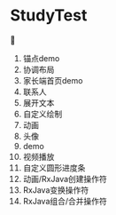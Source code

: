 # StudyTest
:bug:
1. 锚点demo
2. 协调布局
3. 家长端首页demo
4. 联系人
5. 展开文本
6. 自定义绘制
7. 动画
8. 头像
9. demo
10. 视频播放
11. 自定义圆形进度条
12. 动画/RxJava创建操作符
13. RxJava变换操作符
14. RxJava组合/合并操作符
